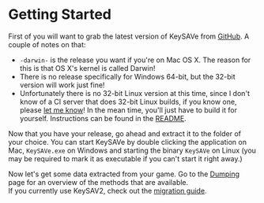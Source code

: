 # Getting Started

First of you will want to grab the latest version of KeySAVe from [GitHub](https://github.com/Cu3PO42/KeySAVe/releases). A couple of notes on that:

  * `-darwin-` is the release you want if you're on Mac OS X. The reason for this is that OS X's kernel is called Darwin!
  * There is no release specifically for Windows 64-bit, but the 32-bit version will work just fine!
  * Unfortunately there is no 32-bit Linux version at this time, since I don't know of a CI server that does 32-bit Linux builds, if you know one, please [let me know]()! In the mean time, you'll just have to build it for yourself. Instructions can be found in the [README]().

Now that you have your release, go ahead and extract it to the folder of your choice. You can start KeySAVe by double clicking the application on Mac, `KeySAVe.exe` on Windows and starting the binary `KeySAVe` on Linux (you may be required to mark it as executable if you can't start it right away.)

Now let's get some data extracted from your game. Go to the [Dumping](dumping.md) page for an overview of the methods that are available.  
If you currently use KeySAV2, check out the [migration guide](migration.md).

